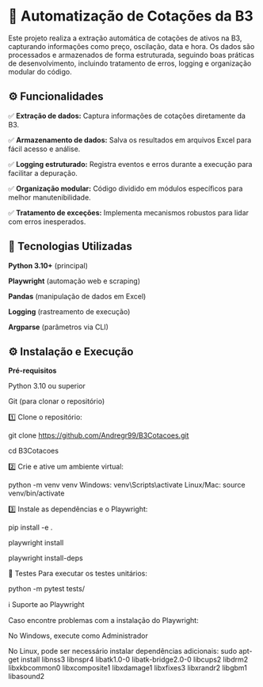 # 🚀 **Automatização de Cotações da B3**

Este projeto realiza a extração automática de cotações de ativos na B3, capturando informações como preço, oscilação, data e hora. Os dados são processados e armazenados de forma estruturada, seguindo boas práticas de desenvolvimento, incluindo tratamento de erros, logging e organização modular do código.


## ⚙️ **Funcionalidades**  

✅ **Extração de dados:** Captura informações de cotações diretamente da B3.

✅ **Armazenamento de dados:** Salva os resultados em arquivos Excel para fácil acesso e análise.

✅ **Logging estruturado:** Registra eventos e erros durante a execução para facilitar a depuração.

✅ **Organização modular:** Código dividido em módulos específicos para melhor manutenibilidade.

✅ **Tratamento de exceções:** Implementa mecanismos robustos para lidar com erros inesperados.


## 🚀 **Tecnologias Utilizadas**

**Python 3.10+** (principal)

**Playwright** (automação web e scraping)

**Pandas** (manipulação de dados em Excel)

**Logging** (rastreamento de execução)

**Argparse** (parâmetros via CLI)


## ⚙️ **Instalação e Execução** 

**Pré-requisitos**

Python 3.10 ou superior

Git (para clonar o repositório)

1️⃣ Clone o repositório:

git clone https://github.com/Andregr99/B3Cotacoes.git

cd B3Cotacoes

2️⃣ Crie e ative um ambiente virtual:

python -m venv venv
Windows:
venv\Scripts\activate
Linux/Mac:
source venv/bin/activate

3️⃣ Instale as dependências e o Playwright:

pip install -e .

playwright install

playwright install-deps

🧪 Testes
Para executar os testes unitários:

python -m pytest tests/

ℹ️ Suporte ao Playwright

Caso encontre problemas com a instalação do Playwright:

No Windows, execute como Administrador

No Linux, pode ser necessário instalar dependências adicionais:
sudo apt-get install libnss3 libnspr4 libatk1.0-0 libatk-bridge2.0-0 libcups2 libdrm2 libxkbcommon0 libxcomposite1 libxdamage1 libxfixes3 libxrandr2 libgbm1 libasound2

